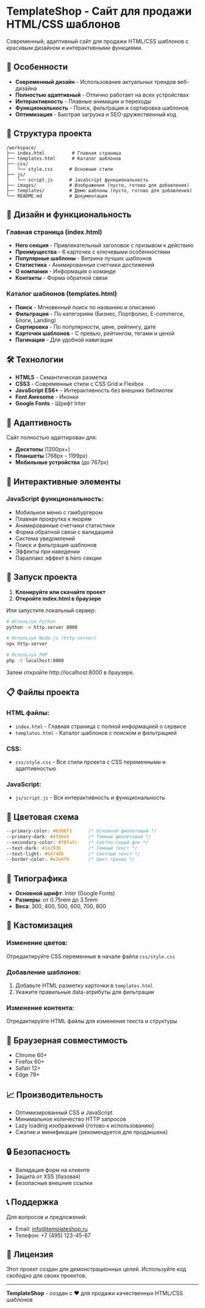 # TemplateShop - Сайт для продажи HTML/CSS шаблонов

Современный, адаптивный сайт для продажи HTML/CSS шаблонов с красивым дизайном и интерактивными функциями.

## 🚀 Особенности

- **Современный дизайн** - Использование актуальных трендов веб-дизайна
- **Полностью адаптивный** - Отлично работает на всех устройствах
- **Интерактивность** - Плавные анимации и переходы
- **Функциональность** - Поиск, фильтрация и сортировка шаблонов
- **Оптимизация** - Быстрая загрузка и SEO-дружественный код

## 📁 Структура проекта

```
/workspace/
├── index.html          # Главная страница
├── templates.html      # Каталог шаблонов
├── css/
│   └── style.css      # Основные стили
├── js/
│   └── script.js      # JavaScript функциональность
├── images/            # Изображения (пусто, готово для добавления)
├── templates/         # Демо шаблоны (пусто, готово для добавления)
└── README.md          # Документация

```

## 🎨 Дизайн и функциональность

### Главная страница (index.html)
- **Hero секция** - Привлекательный заголовок с призывом к действию
- **Преимущества** - 6 карточек с ключевыми особенностями
- **Популярные шаблоны** - Витрина лучших шаблонов
- **Статистика** - Анимированные счетчики достижений
- **О компании** - Информация о команде
- **Контакты** - Форма обратной связи

### Каталог шаблонов (templates.html)
- **Поиск** - Мгновенный поиск по названию и описанию
- **Фильтрация** - По категориям (Бизнес, Портфолио, E-commerce, Блоги, Landing)
- **Сортировка** - По популярности, цене, рейтингу, дате
- **Карточки шаблонов** - С превью, рейтингом, тегами и ценой
- **Пагинация** - Для удобной навигации

## 🛠 Технологии

- **HTML5** - Семантическая разметка
- **CSS3** - Современные стили с CSS Grid и Flexbox
- **JavaScript ES6+** - Интерактивность без внешних библиотек
- **Font Awesome** - Иконки
- **Google Fonts** - Шрифт Inter

## 📱 Адаптивность

Сайт полностью адаптирован для:
- **Десктопы** (1200px+)
- **Планшеты** (768px - 1199px)
- **Мобильные устройства** (до 767px)

## 🎯 Интерактивные элементы

### JavaScript функциональность:
- Мобильное меню с гамбургером
- Плавная прокрутка к якорям
- Анимированные счетчики статистики
- Форма обратной связи с валидацией
- Система уведомлений
- Поиск и фильтрация шаблонов
- Эффекты при наведении
- Параллакс эффект в hero секции

## 🚀 Запуск проекта

1. **Клонируйте или скачайте проект**
2. **Откройте index.html в браузере**

Или запустите локальный сервер:

```bash
# Используя Python
python -m http.server 8000

# Используя Node.js (http-server)
npx http-server

# Используя PHP
php -S localhost:8000
```

Затем откройте http://localhost:8000 в браузере.

## 📋 Файлы проекта

### HTML файлы:
- `index.html` - Главная страница с полной информацией о сервисе
- `templates.html` - Каталог шаблонов с поиском и фильтрацией

### CSS:
- `css/style.css` - Все стили проекта с CSS переменными и адаптивностью

### JavaScript:
- `js/script.js` - Вся интерактивность и функциональность

## 🎨 Цветовая схема

```css
--primary-color: #6366f1      /* Основной фиолетовый */
--primary-dark: #4f46e5       /* Темный фиолетовый */
--secondary-color: #f8fafc    /* Светло-серый фон */
--text-dark: #1e293b          /* Темный текст */
--text-light: #64748b         /* Светлый текст */
--border-color: #e2e8f0       /* Цвет границ */
```

## 📐 Типографика

- **Основной шрифт**: Inter (Google Fonts)
- **Размеры**: от 0.75rem до 3.5rem
- **Веса**: 300, 400, 500, 600, 700, 800

## 🔧 Кастомизация

### Изменение цветов:
Отредактируйте CSS переменные в начале файла `css/style.css`

### Добавление шаблонов:
1. Добавьте HTML разметку карточки в `templates.html`
2. Укажите правильные data-атрибуты для фильтрации

### Изменение контента:
Отредактируйте HTML файлы для изменения текста и структуры

## 📱 Браузерная совместимость

- Chrome 60+
- Firefox 60+
- Safari 12+
- Edge 79+

## 📈 Производительность

- Оптимизированный CSS и JavaScript
- Минимальное количество HTTP запросов
- Lazy loading изображений (готово к использованию)
- Сжатие и минификация (рекомендуется для продакшена)

## 🔒 Безопасность

- Валидация форм на клиенте
- Защита от XSS (базовая)
- Безопасные внешние ссылки

## 📞 Поддержка

Для вопросов и предложений:
- Email: info@templateshop.ru
- Телефон: +7 (495) 123-45-67

## 📄 Лицензия

Этот проект создан для демонстрационных целей. Используйте код свободно для своих проектов.

---

**TemplateShop** - создан с ❤️ для продажи качественных HTML/CSS шаблонов